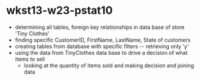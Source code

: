 # wkst13-w23-pstat10
- determining all tables, foreign key relationships in data base of store 'Tiny Clothes'
- finding specific CustomerID, FirstName, LastName, State of customers
- creating tables from database with specific filters -- retrieving only 'y'
- using the data from TinyClothes data base to drive a decision of what items to sell
  - looking at the quantity of items sold and making decision and joining data

